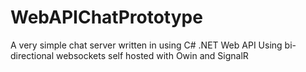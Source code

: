 # WebAPIChatPrototype
A very simple chat server written in using C# .NET Web API
Using bi-directional websockets self hosted with Owin and SignalR
